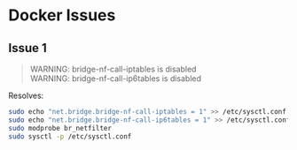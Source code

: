 # Docker Issues

## Issue 1

> WARNING: bridge-nf-call-iptables is disabled  
> WARNING: bridge-nf-call-ip6tables is disabled

Resolves:

```bash
sudo echo "net.bridge.bridge-nf-call-iptables = 1" >> /etc/sysctl.conf
sudo echo "net.bridge.bridge-nf-call-ip6tables = 1" >> /etc/sysctl.conf
sudo modprobe br_netfilter
sudo sysctl -p /etc/sysctl.conf
```
